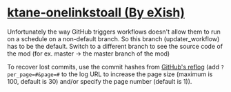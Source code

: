 # [ktane-onelinkstoall (By eXish)](https://github.com/eXish/ktane-onelinkstoall)

Unfortunately the way GitHub triggers workflows doesn't allow them to run on a schedule on a non-default branch. So this branch (updater_workflow) has to be the default. Switch to a different branch to see the source code of the mod (for ex. master -> the master branch of the mod)

To recover lost commits, use the commit hashes from [GitHub's reflog](https://api.github.com/repos/KtaneModules/ktane-onelinkstoall-eXish/events) (add `?per_page=#&page=#` to the log URL to increase the page size (maximum is 100, default is 30) and/or specify the page number (default is 1)).
